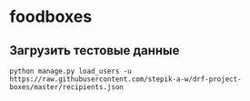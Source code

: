 # foodboxes

## Загрузить тестовые данные

```
python manage.py load_users -u https://raw.githubusercontent.com/stepik-a-w/drf-project-boxes/master/recipients.json
```
